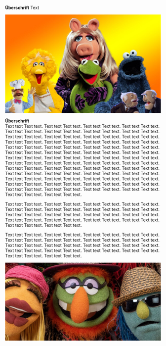**Überschrift**
Text

![the_muppets_1.jpg](./images\the_muppets_1.jpg)

**Überschrift**  
Text text Text text. Text text Text text. Text text Text text. Text text Text text. Text text Text text. Text text Text text. Text text Text text. Text text Text text. Text text Text text. Text text Text text. Text text Text text. Text text Text text. Text text Text text. Text text Text text. Text text Text text. Text text Text text. Text text Text text. Text text Text text. Text text Text text. Text text Text text. Text text Text text. Text text Text text. Text text Text text. Text text Text text. Text text Text text. Text text Text text. Text text Text text. Text text Text text. Text text Text text. Text text Text text. Text text Text text. Text text Text text. Text text Text text. Text text Text text. Text text Text text. Text text Text text. Text text Text text. Text text Text text. Text text Text text. Text text Text text. Text text Text text. Text text Text text. Text text Text text. Text text Text text. Text text Text text. Text text Text text. Text text Text text. Text text Text text. Text text Text text. Text text Text text. Text text Text text. Text text Text text. Text text Text text. Text text Text text. 

Text text Text text. Text text Text text. Text text Text text. Text text Text text. Text text Text text. Text text Text text. Text text Text text. Text text Text text. Text text Text text. Text text Text text. Text text Text text. Text text Text text. Text text Text text. Text text Text text. Text text Text text. Text text Text text. Text text Text text. Text text Text text.

Text text Text text. Text text Text text. Text text Text text. Text text Text text. Text text Text text. Text text Text text. Text text Text text. Text text Text text. Text text Text text. Text text Text text. Text text Text text. Text text Text text. Text text Text text. Text text Text text. Text text Text text. Text text Text text. Text text Text text. Text text Text text.

![the_muppets_3.jpg](./images\the_muppets_3.jpg)